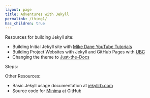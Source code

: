 ```yaml
---
layout: page
title: Adventures with Jekyll
permalink: /thing1/
has_children: true
---
```


Resources for building Jekyll site: 

* Building Initial Jekyll site with [Mike Dane YouTube Tutorials](https://www.youtube.com/watch?v=1na-IWfv08M&list=PLLAZ4kZ9dFpOPV5C5Ay0pHaa0RJFhcmcB&index=8)
* Building Project Websites with Jekyll and GitHub Pages with [UBC](https://ubc-library-rc.github.io/intro-project-sites/)
* Changing the theme to [Just-the-Docs](https://pmarsceill.github.io/just-the-docs/)


Steps:


Other Resources: 

* Basic Jekyll usage documentation at [jekyllrb.com](https://jekyllrb.com/)
* Source code for [Minima](https://github.com/jekyll/minima) at GitHub